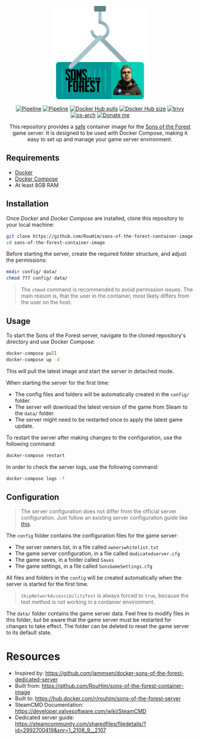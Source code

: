 <p align="center">
  <img src="https://raw.githubusercontent.com/RouHim/sons-of-the-forest-container-image/main/.github/readme/logo.png" width="250">
</p>

<p align="center">
    <a href="https://github.com/RouHim/sons-of-the-forest-container-image/actions/workflows/pipeline.yml"><img src="https://github.com/RouHim/sons-of-the-forest-container-image/actions/workflows/pipeline.yml/badge.svg?branch=main" alt="Pipeline"></a>
    <a href="https://github.com/RouHim/sons-of-the-forest-container-image/actions/workflows/scheduled-security-audit.yaml"><img src="https://github.com/RouHim/sons-of-the-forest-container-image/actions/workflows/scheduled-security-audit.yaml/badge.svg?branch=main" alt="Pipeline"></a>
    <a href="https://hub.docker.com/r/rouhim/sons-of-the-forest-server"><img src="https://img.shields.io/docker/pulls/rouhim/sons-of-the-forest-server.svg" alt="Docker Hub pulls"></a>
    <a href="https://hub.docker.com/r/rouhim/sons-of-the-forest-server"><img src="https://img.shields.io/docker/image-size/rouhim/sons-of-the-forest-server" alt="Docker Hub size"></a>
    <a href="https://github.com/aquasecurity/trivy"><img src="https://img.shields.io/badge/trivy-protected-blue" alt="trivy"></a>
    <a href="https://hub.docker.com/r/rouhim/sons-of-the-forest-server/tags"><img src="https://img.shields.io/badge/ARCH-amd64-blueviolet" alt="os-arch"></a>
    <a href="https://buymeacoffee.com/rouhim"><img alt="Donate me" src="https://img.shields.io/badge/-buy_me_a%C2%A0coffee-gray?logo=buy-me-a-coffee"></a>
</p>

<p align="center">
    This repository provides a <a href="https://github.com/RouHim/sons-of-the-forest-container-image/actions/workflows/scheduled-security-audit.yaml">safe</a> container image for the <a href="https://sons-of-the-forest.com">Sons of the Forest</a> game server. 
  It is designed to be used with Docker Compose, making it easy to set up and manage your game server environment.
</p>

## Requirements

* [Docker](https://docs.docker.com/engine/install/)
* [Docker Compose](https://docs.docker.com/compose/install/standalone/)
* At least 8GB RAM

## Installation

Once _Docker_ and _Docker Compose_ are installed, clone this repository to your local machine:

```bash
git clone https://github.com/RouHim/sons-of-the-forest-container-image.git
cd sons-of-the-forest-container-image
```

Before starting the server, create the required folder structure, and adjust the permissions:

```bash
mkdir config/ data/ 
chmod 777 config/ data/
```

> The `chmod` command is recommended to avoid permission issues.
> The main reason is, that the user in the container, most likely differs from the user on the host.

## Usage

To start the Sons of the Forest server, navigate to the cloned repository's directory and use Docker Compose:

```bash
docker-compose pull
docker-compose up -d
```

This will pull the latest image and start the server in detached mode.

When starting the server for the first time:

* The config files and folders will be automatically created in the `config/` folder.
* The server will download the latest version of the game from Steam to the `data/` folder.
* The server might need to be restarted once to apply the latest game update.

To restart the server after making changes to the configuration, use the following command:

```bash
docker-compose restart
```

In order to check the server logs, use the following command:

```bash
docker-compose logs -f
```

## Configuration

> The server configuration does not differ from the official server configuration.
> Just follow an existing server configuration guide
> like [this](https://steamcommunity.com/sharedfiles/filedetails/?id=2992700419&snr=1_2108_9__2107).

The `config` folder contains the configuration files for the game server:

* The server owners list, in a file called `ownerswhitelist.txt`
* The game server configuration, in a file called `dedicatedserver.cfg`
* The game saves, in a folder called `Saves`
* The game settings, in a file called `SonsGameSettings.cfg`

All files and folders in the `config` will be created automatically when the server is started for the first time.

> `SkipNetworkAccessibilityTest` is always forced to `true`,
> because the test method is not working in a container environment.


The `data/` folder contains the game server data.
Feel free to modify files in this folder,
but be aware that the game server must be restarted for changes to take effect.
The folder can be deleted to reset the game server to its default state.

# Resources

- Inspired by: https://github.com/jammsen/docker-sons-of-the-forest-dedicated-server
- Built from: https://github.com/RouHim/sons-of-the-forest-container-image
- Built to: https://hub.docker.com/r/rouhim/sons-of-the-forest-server
- SteamCMD Documentation: https://developer.valvesoftware.com/wiki/SteamCMD
- Dedicated server guide: https://steamcommunity.com/sharedfiles/filedetails/?id=2992700419&snr=1_2108_9__2107
